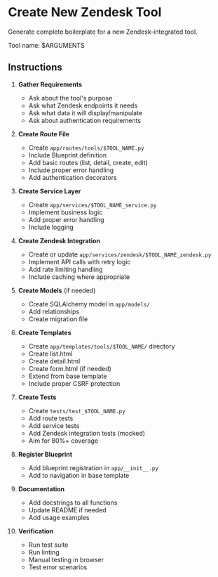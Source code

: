 # Create New Zendesk Tool

Generate complete boilerplate for a new Zendesk-integrated tool.

Tool name: $ARGUMENTS

## Instructions

1. **Gather Requirements**
   - Ask about the tool's purpose
   - Ask what Zendesk endpoints it needs
   - Ask what data it will display/manipulate
   - Ask about authentication requirements

2. **Create Route File**
   - Create `app/routes/tools/$TOOL_NAME.py`
   - Include Blueprint definition
   - Add basic routes (list, detail, create, edit)
   - Include proper error handling
   - Add authentication decorators

3. **Create Service Layer**
   - Create `app/services/$TOOL_NAME_service.py`
   - Implement business logic
   - Add proper error handling
   - Include logging

4. **Create Zendesk Integration**
   - Create or update `app/services/zendesk/$TOOL_NAME_zendesk.py`
   - Implement API calls with retry logic
   - Add rate limiting handling
   - Include caching where appropriate

5. **Create Models** (if needed)
   - Create SQLAlchemy model in `app/models/`
   - Add relationships
   - Create migration file

6. **Create Templates**
   - Create `app/templates/tools/$TOOL_NAME/` directory
   - Create list.html
   - Create detail.html
   - Create form.html (if needed)
   - Extend from base template
   - Include proper CSRF protection

7. **Create Tests**
   - Create `tests/test_$TOOL_NAME.py`
   - Add route tests
   - Add service tests
   - Add Zendesk integration tests (mocked)
   - Aim for 80%+ coverage

8. **Register Blueprint**
   - Add blueprint registration in `app/__init__.py`
   - Add to navigation in base template

9. **Documentation**
   - Add docstrings to all functions
   - Update README if needed
   - Add usage examples

10. **Verification**
    - Run test suite
    - Run linting
    - Manual testing in browser
    - Test error scenarios